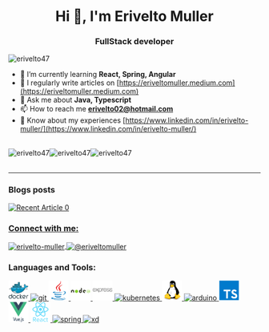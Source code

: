 <h1 align="center">Hi 👋, I'm Erivelto Muller</h1>
<h3 align="center">FullStack developer</h3>

<p align="left"> <img src="https://komarev.com/ghpvc/?username=erivelto47&label=Profile%20views&color=0e75b6&style=flat" alt="erivelto47" /> </p>



- 🌱 I’m currently learning **React, Spring, Angular**
- 📝 I regularly write articles on [https://eriveltomuller.medium.com](https://eriveltomuller.medium.com)
- 💬 Ask me about **Java, Typescript**
- 📫 How to reach me **erivelto02@hotmail.com**
- 📄 Know about my experiences [https://www.linkedin.com/in/erivelto-muller/](https://www.linkedin.com/in/erivelto-muller/)

<br>

<div>
  <img align="left" src="https://github-readme-streak-stats.herokuapp.com/?user=erivelto47&theme=vue" alt="erivelto47"/>
  <img align="left" src="https://github-readme-stats.vercel.app/api?username=erivelto47&show_icons=true&locale=en&theme=vue" alt="erivelto47"/>
  <img widht="40%" src="https://github-readme-stats.vercel.app/api/top-langs?username=erivelto47&show_icons=true&locale=en&theme=vue" alt="erivelto47"/>
</div>

<br>

<hr>

### Blogs posts

 <a target="_blank" href="https://github-readme-medium-recent-article.vercel.app/medium/@eriveltomuller/0"><img src="https://github-readme-medium-recent-article.vercel.app/medium/@eriveltomuller/0" alt="Recent Article 0"> 



<h3 align="left">Connect with me:</h3>
<p align="left">
<a href="https://linkedin.com/in/erivelto-muller" target="blank">
  <img align="center" src="https://cdn.worldvectorlogo.com/logos/linkedin-icon-2.svg" alt="erivelto-muller" height="30" width="40" />
</a>
<a href="mailto:erivelto02@hotmail.com" target="blank">
  <img align="center" src="https://cdn.worldvectorlogo.com/logos/outlook-icon.svg" alt="@eriveltomuller" height="30" width="40" />
  </a>
</p>


<h3 align="left">Languages and Tools:</h3>
<p align="left"> 

<a href="https://www.docker.com/" target="_blank">
  <img src="https://raw.githubusercontent.com/devicons/devicon/master/icons/docker/docker-original-wordmark.svg" alt="docker" width="40" height="40" />
</a>
  
<a href="https://git-scm.com/" target="_blank">
  <img src="https://www.vectorlogo.zone/logos/git-scm/git-scm-icon.svg" alt="git" width="40" height="40" />
</a>
  
<a href="https://www.java.com" target="_blank">
  <img src="https://raw.githubusercontent.com/devicons/devicon/master/icons/java/java-original.svg" alt="java" width="40" height="40" />
</a>
  
<a href="https://nodejs.org" target="_blank"> 
  <img src="https://raw.githubusercontent.com/devicons/devicon/master/icons/nodejs/nodejs-original-wordmark.svg" alt="nodejs" width="40" height="40" /> 
</a>
  
<a href="https://expressjs.com" target="_blank">
  <img src="https://raw.githubusercontent.com/devicons/devicon/master/icons/express/express-original-wordmark.svg" alt="express" width="40" height="40" />
</a>
  
<a href="https://kubernetes.io" target="_blank">
  <img src="https://www.vectorlogo.zone/logos/kubernetes/kubernetes-icon.svg" alt="kubernetes" width="40" height="40" />
</a>
  
<a href="https://www.linux.org/" target="_blank"> 
  <img src="https://raw.githubusercontent.com/devicons/devicon/master/icons/linux/linux-original.svg" alt="linux" width="40" height="40" /> 
</a>

<a href="https://www.arduino.cc/" target="_blank">
  <img src="https://cdn.worldvectorlogo.com/logos/arduino-1.svg" alt="arduino" width="40" height="40" />
</a>
  
<a href="https://www.typescriptlang.org/" target="_blank"> 
  <img src="https://raw.githubusercontent.com/devicons/devicon/master/icons/typescript/typescript-original.svg" alt="typescript" width="40" height="40" /> 
</a>  
  
<a href="https://vuejs.org/" target="_blank"> 
  <img src="https://raw.githubusercontent.com/devicons/devicon/master/icons/vuejs/vuejs-original-wordmark.svg" alt="vuejs" width="40" height="40" /> 
</a>
  
<a href="https://reactjs.org/" target="_blank"> 
  <img src="https://raw.githubusercontent.com/devicons/devicon/master/icons/react/react-original-wordmark.svg" alt="react" width="40" height="40" /> 
</a>
  
<a href="https://spring.io/" target="_blank"> 
  <img src="https://www.vectorlogo.zone/logos/springio/springio-icon.svg" alt="spring" width="40" height="40" /> 
</a>
  
<a href="https://www.adobe.com/products/xd.html" target="_blank"> 
  <img src="https://cdn.worldvectorlogo.com/logos/adobe-xd.svg" alt="xd" width="40" height="40" /> 
</a>





